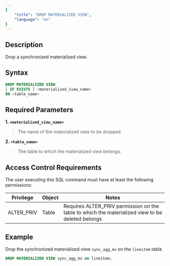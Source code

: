 ```yaml
---
{
    "title": "DROP MATERIALIZED VIEW",
    "language": "en"
}
---
```


## Description

Drop a synchronized materialized view.

## Syntax


```sql
DROP MATERIALIZED VIEW 
[ IF EXISTS ] <materialized_view_name>
ON <table_name>
```

## Required Parameters

**1. `<materialized_view_name>`**

> The name of the materialized view to be dropped.

**2. `<table_name>`**

> The table to which the materialized view belongs.

## Access Control Requirements

The user executing this SQL command must have at least the following permissions:

| Privilege  | Object | Notes                                                        |
| ---------- | ------ | ------------------------------------------------------------ |
| ALTER_PRIV | Table  | Requires ALTER_PRIV permission on the table to which the materialized view to be deleted belongs |

## Example

Drop the synchronized materialized view `sync_agg_mv` on the `lineitem` table


```sql
DROP MATERIALIZED VIEW sync_agg_mv on lineitem;
```

